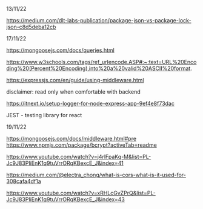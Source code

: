 13/11/22

https://medium.com/dlt-labs-publication/package-json-vs-package-lock-json-c8d5deba12cb

17/11/22

https://mongoosejs.com/docs/queries.html

https://www.w3schools.com/tags/ref_urlencode.ASP#:~:text=URL%20Encoding%20(Percent%20Encoding),into%20a%20valid%20ASCII%20format.

https://expressjs.com/en/guide/using-middleware.html

disclaimer: read only when comfortable with backend

https://itnext.io/setup-logger-for-node-express-app-9ef4e8f73dac

JEST - testing library for react

19/11/22

https://mongoosejs.com/docs/middleware.html#pre
https://www.npmjs.com/package/bcrypt?activeTab=readme

https://www.youtube.com/watch?v=j4rlFpaKq-M&list=PL-Jc9J83PIiEnK1q9tuVrrORqKBexcE_J&index=41

https://medium.com/@electra_chong/what-is-cors-what-is-it-used-for-308cafa4df1a

https://www.youtube.com/watch?v=xRHLcGvZPrQ&list=PL-Jc9J83PIiEnK1q9tuVrrORqKBexcE_J&index=43
